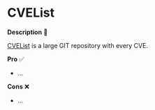 # CVEList

<div class="row row-cols-md-2"><div>

**Description** 🍁

[CVEList](https://github.com/CVEProject/cvelist) is a large GIT repository with every CVE.
</div><div>

**Pro** ✅

* ...

**Cons** ❌

* ...
</div></div>